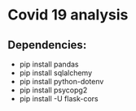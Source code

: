 # Covid 19 analysis

## Dependencies:
* pip install pandas
* pip install sqlalchemy
* pip install python-dotenv
* pip install psycopg2
* pip install -U flask-cors
